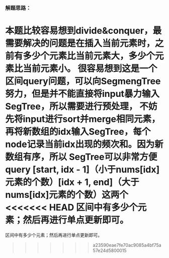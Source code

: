 ### 解题思路：
本题比较容易想到divide&conquer，最需要解决的问题是在插入当前元素时，之前有多少个元素比当前元素大，多少个元素比当前元素小。
很容易想到这是一个区间query问题，可以向SegmengTree努力，但是并不能直接将input暴力输入SegTree，所以需要进行预处理，
不妨先将input进行sort并merge相同元素，再将新数组的idx输入SegTree，每个node记录当前idx出现的频次和。因为新数组有序，所以
SegTree可以非常方便query [start, idx - 1]（小于nums[idx]元素的个数）[idx + 1, end]（大于nums[idx]元素的个数）这两个
<<<<<<< HEAD
区间中有多少个元素；然后再进行单点更新即可。
=======
区间中有多少个元素；然后再进行单点更新即可。
>>>>>>> a23590eae7fe70ac9085a4bf75a57e24d5800015
